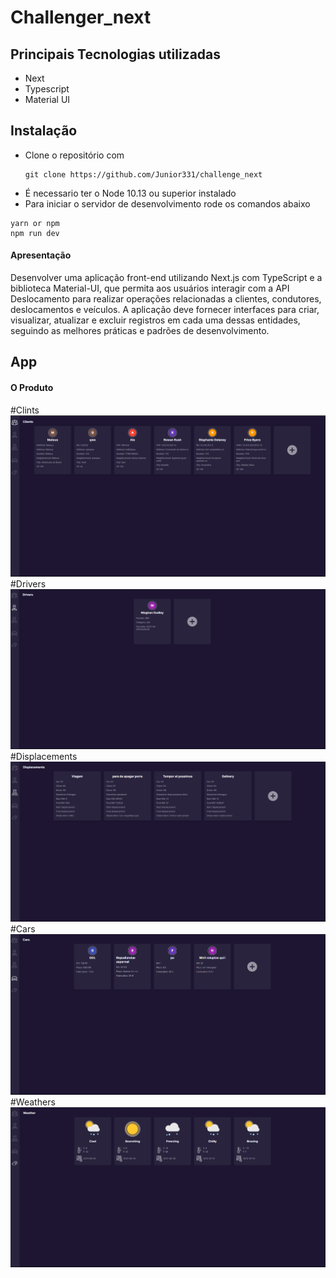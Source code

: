 # Challenger_next

## Principais Tecnologias utilizadas

- Next
- Typescript
- Material UI

## Instalação

- Clone o repositório com
  ```
  git clone https://github.com/Junior331/challenge_next
  ```
- É necessario ter o Node 10.13 ou superior instalado
- Para iniciar o servidor de desenvolvimento rode os comandos abaixo

```
yarn or npm
npm run dev
```

#### Apresentação 
Desenvolver uma aplicação front-end utilizando Next.js com TypeScript e a biblioteca Material-UI, que permita aos usuários interagir com a API Deslocamento para realizar operações relacionadas a clientes, condutores, deslocamentos e veículos. A aplicação deve fornecer interfaces para criar, visualizar, atualizar e excluir registros em cada uma dessas entidades, seguindo as melhores práticas e padrões de desenvolvimento.
## App

#### O Produto
 #Clints
 ![Alt text](image.png)
 #Drivers
 ![Alt text](image-4.png)
 #Displacements
 ![Alt text](image-3.png)
 #Cars
 ![Alt text](image-2.png)
 #Weathers
 ![Alt text](image-1.png)